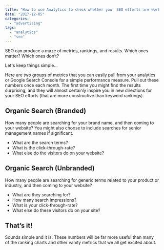 ```yaml
---
title: "How to use Analytics to check whether your SEO efforts are working"
date: "2017-12-05"
categories: 
  - "advertising"
tags: 
  - "analytics"
  - "seo"
---
```


SEO can produce a maze of metrics, rankings, and results. Which ones matter? Which ones don’t?

Let's keep things simple...

Here are two groups of metrics that you can easily pull from your analytics or Google Search Console for a simple performance measure. Pull out these numbers once each month. The first time you might find the results surprising, and they will almost certainly inspire you in new directions for your SEO efforts (that are more constructive than keyword rankings).

## Organic Search (Branded)

How many people are searching for your brand name, and then coming to your website? You might also choose to include searches for senior management names if significant.

- What are the search terms?
- What is the click-through-rate?
- What else do the visitors do on your website?

## Organic Search (Unbranded)

How many people are searching for generic terms related to your product or industry, and then coming to your website?

- What are they searching for?
- How many search impressions?
- What is your click-through-rate?
- What else do these visitors do on your site?

## That’s it!

Sounds simple and it is. These numbers will be far more useful than many of the ranking charts and other vanity metrics that we all get excited about.
